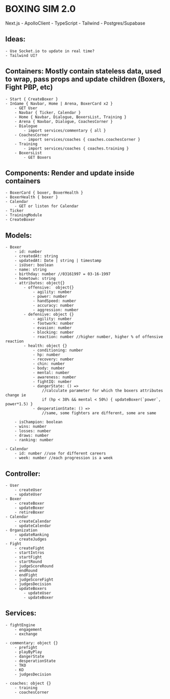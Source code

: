 # BOXING SIM 2.0
Next.js - ApolloClient - TypeScript - Tailwind - Postgres/Supabase

## Ideas:
    - Use Socket.io to update in real time?
    - Tailwind UI? 

## Containers: Mostly contain stateless data, used to wrap, pass props and update children (Boxers, Fight PBP, etc)
    - Start { CreateBoxer }
    - InGame { Navbar, Home | Arena, BoxerCard x2 }
        - GET User
        - Navbar { Ticker, Calendar }
        - Home { Navbar, Dialogue, BoxersList, Training }
        - Arena { Navbar, Dialogue, CoachesCorner }
        - Dialogue
            - import services/commentary { all }
        - CoachesCorner
            - import services/coaches { coaches.coachesCorner }
        - Training
            - import services/coaches { coaches.training }
        - BoxersList
            - GET Boxers

## Components: Render and update inside containers
    - BoxerCard { boxer, BoxerHealth }
    - BoxerHealth { boxer }
    - Calendar
        - GET or listen for Calendar
    - Ticker
    - TrainingModule
    - CreateBoxer

## Models:
    - Boxer
        - id: number
        - createdAt: string
        - updatedAt: Date | string | timestamp
        - isUser: boolean
        - name: string
        - birthday: number //03161997 = 03-16-1997
        - hometown: string
        - attributes: object{}
            - offensive:  object{}
                - agility: number
                - power: number
                - handSpeed: number
                - accuracy: number
                - aggression: number
            - defensive: object {}
                - agility: number
                - footwork: number
                - evasion: number
                - blocking: number
                - reaction: number //higher number, higher % of offensive reaction
            - health: object {}
                - conditioning: number
                - hp: number
                - recovery: number
                - chin: number
                - body: number
                - mental: number
                - awareness: number
                - fightIQ: number
                - dangerState: () => 
                    //calculate parameter for which the boxers attributes change ie
                    if (hp < 38% && mental < 50%) { updateBoxer(`power`, power*1.5) }
                - desperationState: () =>
                    //same, some fighters are different, some are same

        - isChampion: boolean
        - wins: number
        - losses: number
        - draws: number
        - ranking: number

    - Calendar
        - id: number //use for different careers
        - week: number //each progression is a week

## Controller:
    - User
        - createUser
        - updateUser
    - Boxer
        - createBoxer
        - updateBoxer
        - retireBoxer
    - Calendar
        - createCalendar
        - updateCalendar
    - Organization
        - updateRanking
        - createJudges
    - Fight
        - createFight
        - startIntros
        - startFight
        - startRound
        - judgeScoreRound
        - endRound
        - endFight
        - judgeScoreFight
        - judgesDecision
        - updateBoxers
            - updateUser
            - updateBoxer

## Services:
    - fightEngine
        - engagement
        - exchange

    - commentary: object {}
        - prefight
        - playByPlay
        - dangerState
        - desperationState
        - TKO
        - KO
        - judgesDecision

    - coaches: object {} 
        - training
        - coachesCorner
